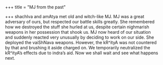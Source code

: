 +++
title = "MJ from the past"

+++
shachIva and amAtya met old and witch-like MJ. MJ was a great adversary
of ours, but respected our battle skills greatly. She remembered how we
destroyed the stuff she hurled at us, despite certain nighmarish weapons
in her possession that shook us. MJ now heard of our situation and
suddenly reacted very unusually by deciding to work on our side. She
deployed the vaiShNava weapons. However, the kR^ityA was not countered
by that and brushing it aside charged on. We temporarily neutralized the
kR^ityA’s effects due to indra’s aid. Now we shall wait and see what
happens next.
